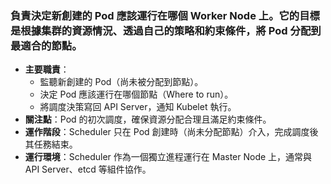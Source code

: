 ### 負責決定新創建的 Pod 應該運行在哪個 Worker Node 上。它的目標是根據集群的資源情況、透過自己的策略和約束條件，將 Pod 分配到最適合的節點。

- **主要職責**：
    - 監聽新創建的 Pod（尚未被分配到節點）。
    - 決定 Pod 應該運行在哪個節點（Where to run）。
    - 將調度決策寫回 API Server，通知 Kubelet 執行。
- **關注點**：Pod 的初次調度，確保資源分配合理且滿足約束條件。
- **運作階段**：Scheduler 只在 Pod 創建時（尚未分配節點）介入，完成調度後其任務結束。
- **運行環境**：Scheduler 作為一個獨立進程運行在 Master Node 上，通常與 API Server、etcd 等組件協作。